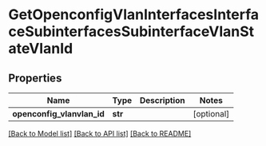 # GetOpenconfigVlanInterfacesInterfaceSubinterfacesSubinterfaceVlanStateVlanId

## Properties
Name | Type | Description | Notes
------------ | ------------- | ------------- | -------------
**openconfig_vlanvlan_id** | **str** |  | [optional] 

[[Back to Model list]](../README.md#documentation-for-models) [[Back to API list]](../README.md#documentation-for-api-endpoints) [[Back to README]](../README.md)


